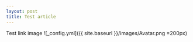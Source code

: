 ```yaml
---
layout: post
title: Test article
---
```


Test link image
![_config.yml]({{ site.baseurl }}/images/Avatar.png =200px)

